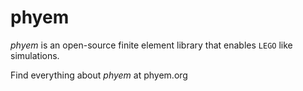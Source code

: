 # phyem

*phyem* is an open-source finite element library that enables `LEGO` like simulations.

Find everything about *phyem* at phyem.org